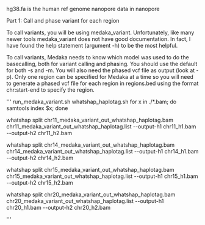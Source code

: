 hg38.fa is the human ref genome
nanopore data in nanopore

Part 1: Call and phase variant for each region

To call variants, you will be using medaka_variant. Unfortunately, like many newer tools medaka_variant does not have good documentation. In fact, I have found the help statement (argument -h) to be the most helpful.

To call variants, Medaka needs to know which model was used to do the basecalling, both for variant calling and phasing. You should use the default for both -s and -m. You will also need the phased vcf file as output (look at -p). Only one region can be specified for Medaka at a time so you will need to generate a phased vcf file for each region in regions.bed using the format chr:start-end to specify the region.

'''
run_medaka_variant.sh
whatshap_haplotag.sh
for x in ./*.bam; do
	samtools index $x;
done

whatshap split chr11_medaka_variant_out_whatshap_haplotag.bam chr11_medaka_variant_out_whatshap_haplotag.list --output-h1 chr11_h1.bam --output-h2 chr11_h2.bam 

whatshap split chr14_medaka_variant_out_whatshap_haplotag.bam chr14_medaka_variant_out_whatshap_haplotag.list --output-h1 chr14_h1.bam --output-h2 chr14_h2.bam 

whatshap split chr15_medaka_variant_out_whatshap_haplotag.bam chr15_medaka_variant_out_whatshap_haplotag.list --output-h1 chr15_h1.bam --output-h2 chr15_h2.bam 

whatshap split chr20_medaka_variant_out_whatshap_haplotag.bam chr20_medaka_variant_out_whatshap_haplotag.list --output-h1 chr20_h1.bam --output-h2 chr20_h2.bam 

'''
